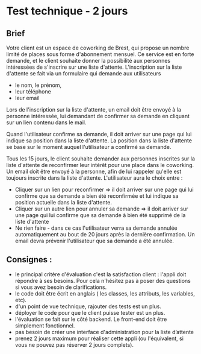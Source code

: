 # Test technique - 2 jours

## Brief

Votre client est un espace de coworking de Brest, qui propose un nombre
limité de places sous forme d'abonnement mensuel.
Ce service est en forte demande, et le client souhaite donner la possibilité aux
personnes intéressées de s'inscrire sur une liste d'attente.
L'inscription sur la liste d'attente se fait via un formulaire qui demande aux
utilisateurs

- le nom, le prénom,
- leur téléphone
- leur email

Lors de l'inscription sur la liste d'attente, un email doit être envoyé à la
personne intéressée, lui demandant de confirmer sa demande en cliquant
sur un lien contenu dans le mail.

Quand l'utilisateur confirme sa demande, il doit arriver sur une page qui lui
indique sa position dans la liste d'attente.
La position dans la liste d'attente se base sur le moment auquel l'utilisateur a
confirmé sa demande.

Tous les 15 jours, le client souhaite demander aux personnes inscrites sur la
liste d'attente de reconfirmer leur intérêt pour une place dans le coworking.
Un email doit être envoyé à la personne, afin de lui rappeler qu'elle est
toujours inscrite dans la liste d'attente. L'utilisateur aura le choix entre :

- Cliquer sur un lien pour reconfirmer ⇒ il doit arriver sur une page qui lui
confirme que sa demande a bien été reconfirmée et lui indique sa
position actuelle dans la liste d'attente.
- Cliquer sur un autre lien pour annuler sa demande ⇒ il doit arriver sur
une page qui lui confirme que sa demande à bien été supprimé de la
liste d'attente
- Ne rien faire - dans ce cas l'utilisateur verra sa demande annulée
automatiquement au bout de 20 jours après la dernière confirmation.
Un email devra prévenir l'utilisateur que sa demande a été annulée.

## Consignes :

- le principal critère d'évaluation c'est la satisfaction client : l'appli doit
répondre à ses besoins. Pour cela n'hésitez pas à poser des questions si
vous avez besoin de clarifications.
- le code doit être écrit en anglais ( les classes, les attributs, les variables,
etc).
- d'un point de vue technique, rajouter des tests est un plus.
- déployer le code pour que le client puisse tester est un plus.
- l'évaluation se fait sur le côté backend. Le front-end doit être
simplement fonctionnel.
- pas besoin de créer une interface d'administration pour la liste d’attente
- prenez 2 jours maximum pour réaliser cette appli (ou l'équivalent, si
vous ne pouvez pas réserver 2 jours complets).
